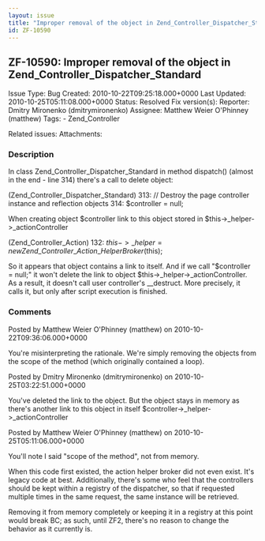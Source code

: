 ```yaml
---
layout: issue
title: "Improper removal of the object in Zend_Controller_Dispatcher_Standard"
id: ZF-10590
---
```


ZF-10590: Improper removal of the object in Zend\_Controller\_Dispatcher\_Standard
----------------------------------------------------------------------------------

 Issue Type: Bug Created: 2010-10-22T09:25:18.000+0000 Last Updated: 2010-10-25T05:11:08.000+0000 Status: Resolved Fix version(s): 
 Reporter:  Dmitry Mironenko (dmitrymironenko)  Assignee:  Matthew Weier O'Phinney (matthew)  Tags: - Zend\_Controller
 
 Related issues: 
 Attachments: 
### Description

In class Zend\_Controller\_Dispatcher\_Standard in method dispatch() (almost in the end - line 314) there's a call to delete object:

(Zend\_Controller\_Dispatcher\_Standard) 313: // Destroy the page controller instance and reflection objects 314: $controller = null;

When creating object $controller link to this object stored in $this->\_helper->\_actionController

(Zend\_Controller\_Action) 132: $this->\_helper = new Zend\_Controller\_Action\_HelperBroker($this);

So it appears that object contains a link to itself. And if we call "$controller = null;" it won't delete the link to object $this->\_helper->\_actionController. As a result, it doesn't call user controller's \_\_destruct. More precisely, it calls it, but only after script execution is finished.

 

 

### Comments

Posted by Matthew Weier O'Phinney (matthew) on 2010-10-22T09:36:06.000+0000

You're misinterpreting the rationale. We're simply removing the objects from the scope of the method (which originally contained a loop).

 

 

Posted by Dmitry Mironenko (dmitrymironenko) on 2010-10-25T03:22:51.000+0000

You've deleted the link to the object. But the object stays in memory as there's another link to this object in itself $controller->\_helper->\_actionController

 

 

Posted by Matthew Weier O'Phinney (matthew) on 2010-10-25T05:11:06.000+0000

You'll note I said "scope of the method", not from memory.

When this code first existed, the action helper broker did not even exist. It's legacy code at best. Additionally, there's some who feel that the controllers should be kept within a registry of the dispatcher, so that if requested multiple times in the same request, the same instance will be retrieved.

Removing it from memory completely or keeping it in a registry at this point would break BC; as such, until ZF2, there's no reason to change the behavior as it currently is.

 

 